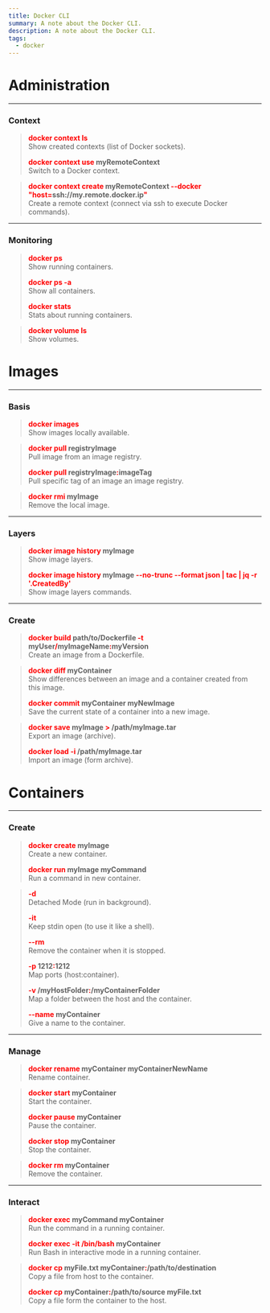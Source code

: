 ```yaml
---
title: Docker CLI
summary: A note about the Docker CLI.
description: A note about the Docker CLI.
tags:
  - docker
---
```


# Administration

---

### Context


 > 
 > **<font color=red>docker context ls</font>**</br>
 > Show created contexts (list of Docker sockets).
 > 
 > **<font color=red>docker context use</font> myRemoteContext**</br>
 > Switch to a Docker context.

 > 
 > **<font color=red>docker context create</font> myRemoteContext <font color=red>--docker "host=</font>ssh://my.remote.docker.ip<font color=red>"</font>**</br>
 > Create a remote context (connect via ssh to execute Docker commands).

---

### Monitoring


 > 
 > **<font color=red>docker ps</font>**</br>
 > Show running containers.
 > 
 > **<font color=red>docker ps -a</font>**</br>
 > Show all containers.
 > 
 > **<font color=red>docker stats</font>**</br>
 > Stats about running containers.

 > 
 > **<font color=red>docker volume ls</font>**</br>
 > Show volumes.

# Images

---

### Basis


 > 
 > **<font color=red>docker images</font>**</br>
 > Show images locally available.

 > 
 > **<font color=red>docker pull</font> registryImage**</br>
 > Pull image from an image registry.
 > 
 > **<font color=red>docker pull</font> registryImage<font color=red>:</font>imageTag**</br>
 > Pull specific tag of an image an image registry.

 > 
 > **<font color=red>docker rmi </font>myImage**</br>
 > Remove the local image.

---

### Layers


 > 
 > **<font color=red>docker image history</font> myImage**</br>
 > Show image layers.
 > 
 > **<font color=red>docker image history</font> myImage <font color=red>--no-trunc --format json | tac | jq -r '.CreatedBy'</font>**</br>
 > Show image layers commands.

---

### Create


 > 
 > **<font color=red>docker build </font> path/to/Dockerfile <font color=red>-t</font> myUser<font color=red>/</font>myImageName<font color=red>:</font>myVersion**</br>
 > Create an image from a Dockerfile.

 > 
 > **<font color=red>docker diff</font> myContainer**</br>
 > Show differences between an image and a container created from this image.
 > 
 > **<font color=red>docker commit</font> myContainer myNewImage**</br>
 > Save the current state of a container into a new image.

 > 
 > **<font color=red>docker save</font> myImage <font color=red>\></font> /path/myImage.tar**</br>
 > Export an image (archive).
 > 
 > **<font color=red>docker load -i</font> /path/myImage.tar**</br>
 > Import an image (form archive).

# Containers

---

### Create


 > 
 > **<font color=red>docker create</font> myImage**</br>
 > Create a new container.
 > 
 > **<font color=red>docker run</font> myImage myCommand**</br>
 > Run a command in new container.

 > 
 > **<font color=red>-d</font>**</br>
 > Detached Mode (run in background).
 > 
 > **<font color=red>-it</font>**</br>
 > Keep stdin open (to use it like a shell).
 > 
 > **<font color=red>--rm</font>**</br>
 > Remove the container when it is stopped.
 > 
 > **<font color=red>-p</font> 1212<font color=red>:</font>1212**</br>
 > Map ports (host:container).
 > 
 > **<font color=red>-v</font> /myHostFolder<font color=red>:</font>/myContainerFolder**</br>
 > Map a folder between the host and the container.
 > 
 > **<font color=red>--name</font> myContainer**</br>
 > Give a name to the container.

---

### Manage


 > 
 > **<font color=red>docker rename</font> myContainer myContainerNewName**</br>
 > Rename container.

 > 
 > **<font color=red>docker start</font> myContainer**</br>
 > Start the container.
 > 
 > **<font color=red>docker pause</font> myContainer**</br>
 > Pause the container.
 > 
 > **<font color=red>docker stop</font> myContainer**</br>
 > Stop the container.

 > 
 > **<font color=red>docker rm</font> myContainer**</br>
 > Remove the container.

---

### Interact


 > 
 > **<font color=red>docker exec</font> myCommand myContainer**</br>
 > Run the command in a running container.
 > 
 > **<font color=red>docker exec -it /bin/bash</font> myContainer**</br>
 > Run Bash in interactive mode in a running container.

 > 
 > **<font color=red>docker cp</font> myFile.txt myContainer<font color=red>:</font>/path/to/destination**</br>
 > Copy a file from host to the container.
 > 
 > **<font color=red>docker cp</font> myContainer<font color=red>:</font>/path/to/source myFile.txt**</br>
 > Copy a file form the container to the host.
